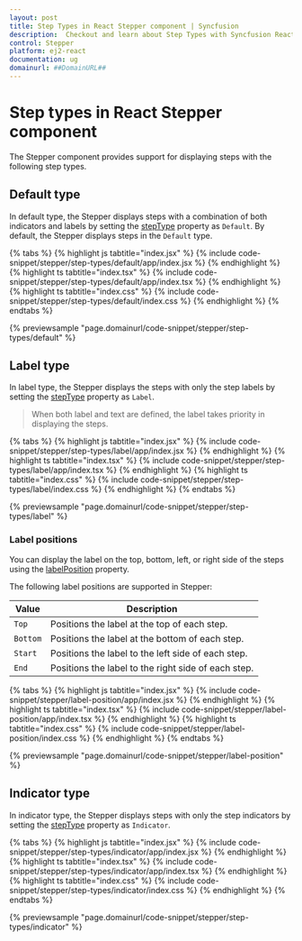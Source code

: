```yaml
---
layout: post
title: Step Types in React Stepper component | Syncfusion
description:  Checkout and learn about Step Types with Syncfusion React Stepper component of Syncfusion Essential JS 2 and more.
control: Stepper
platform: ej2-react
documentation: ug
domainurl: ##DomainURL##
---
```


# Step types in React Stepper component

The Stepper component provides support for displaying steps with the following step types.

## Default type

In default type, the Stepper displays steps with a combination of both indicators and labels by setting the [stepType](https://ej2.syncfusion.com/react/documentation/api/stepper#steptype) property as `Default`. By default, the Stepper displays steps in the `Default` type.

{% tabs %}
{% highlight js tabtitle="index.jsx" %}
{% include code-snippet/stepper/step-types/default/app/index.jsx %}
{% endhighlight %}
{% highlight ts tabtitle="index.tsx" %}
{% include code-snippet/stepper/step-types/default/app/index.tsx %}
{% endhighlight %}
{% highlight ts tabtitle="index.css" %}
{% include code-snippet/stepper/step-types/default/index.css %}
{% endhighlight %}
{% endtabs %}

{% previewsample "page.domainurl/code-snippet/stepper/step-types/default" %}

## Label type

In label type, the Stepper displays the steps with only the step labels by setting the [stepType](https://ej2.syncfusion.com/react/documentation/api/stepper#steptype) property as `Label`.

> When both label and text are defined, the label takes priority in displaying the steps.

{% tabs %}
{% highlight js tabtitle="index.jsx" %}
{% include code-snippet/stepper/step-types/label/app/index.jsx %}
{% endhighlight %}
{% highlight ts tabtitle="index.tsx" %}
{% include code-snippet/stepper/step-types/label/app/index.tsx %}
{% endhighlight %}
{% highlight ts tabtitle="index.css" %}
{% include code-snippet/stepper/step-types/label/index.css %}
{% endhighlight %}
{% endtabs %}

{% previewsample "page.domainurl/code-snippet/stepper/step-types/label" %}

### Label positions

You can display the label on the top, bottom, left, or right side of the steps using the [labelPosition](https://ej2.syncfusion.com/react/documentation/api/stepper#labelposition) property. 

The following label positions are supported in Stepper:

| Value | Description |
|-----|-----|
| `Top` | Positions the label at the top of each step. |
| `Bottom` | Positions the label at the bottom of each step. |
| `Start` | Positions the label to the left side of each step. |
| `End` | Positions the label to the right side of each step. |

{% tabs %}
{% highlight js tabtitle="index.jsx" %}
{% include code-snippet/stepper/label-position/app/index.jsx %}
{% endhighlight %}
{% highlight ts tabtitle="index.tsx" %}
{% include code-snippet/stepper/label-position/app/index.tsx %}
{% endhighlight %}
{% highlight ts tabtitle="index.css" %}
{% include code-snippet/stepper/label-position/index.css %}
{% endhighlight %}
{% endtabs %}

{% previewsample "page.domainurl/code-snippet/stepper/label-position" %}

## Indicator type

In indicator type, the Stepper displays steps with only the step indicators by setting the [stepType](https://ej2.syncfusion.com/react/documentation/api/stepper#steptype) property as `Indicator`.

{% tabs %}
{% highlight js tabtitle="index.jsx" %}
{% include code-snippet/stepper/step-types/indicator/app/index.jsx %}
{% endhighlight %}
{% highlight ts tabtitle="index.tsx" %}
{% include code-snippet/stepper/step-types/indicator/app/index.tsx %}
{% endhighlight %}
{% highlight ts tabtitle="index.css" %}
{% include code-snippet/stepper/step-types/indicator/index.css %}
{% endhighlight %}
{% endtabs %}

{% previewsample "page.domainurl/code-snippet/stepper/step-types/indicator" %}

